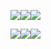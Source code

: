 <img src="https://raw.githubusercontent.com/PokeAPI/sprites/master/sprites/pokemon/4.png" /><img src="https://raw.githubusercontent.com/PokeAPI/sprites/master/sprites/pokemon/1.png" /><img src="https://raw.githubusercontent.com/PokeAPI/sprites/master/sprites/pokemon/7.png" />

<img src="https://raw.githubusercontent.com/PokeAPI/sprites/master/sprites/pokemon/155.png" /><img src="https://raw.githubusercontent.com/PokeAPI/sprites/master/sprites/pokemon/152.png" /><img src="https://raw.githubusercontent.com/PokeAPI/sprites/master/sprites/pokemon/158.png" />

